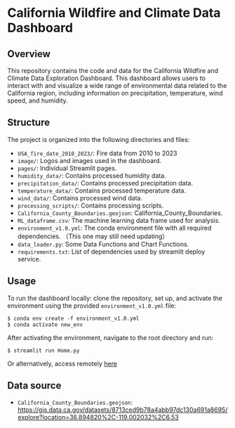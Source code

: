 # California Wildfire and Climate Data Dashboard

## Overview
This repository contains the code and data for the California Wildfire and Climate Data Exploration Dashboard. This dashboard allows users to interact with and visualize a wide range of environmental data related to the California region, including information on precipitation, temperature, wind speed, and humidity.

## Structure
The project is organized into the following directories and files:

- `USA_fire_date_2010_2023/`: Fire data from 2010 to 2023
- `image/`: Logos and images used in the dashboard.
- `pages/`: Individual Streamlit pages.
- `humidity_data/`: Contains processed humidity data.
- `precipitation_data/`: Contains processed precipitation data.
- `temperature_data/`: Contains processed temperature data.
- `wind_data/`: Contains processed wind data.
- `processing_scripts/`: Contains processing scripts.
- `California_County_Boundaries.geojson`: California_County_Boundaries.
- `ML_dataframe.csv`: The machine learning data frame used for analysis.
- `environment_v1.0.yml`: The conda environment file with all required dependencies. （This one may still need updating）
- `data_loader.py`: Some Data Functions and Chart Functions.
- `requirements.txt`: List of dependencies used by streamlit deploy service.
 
## Usage
To run the dashboard locally: clone the repository, set up, and activate the environment using the provided `environment_v1.0.yml` file:
~~~
$ conda env create -f environment_v1.0.yml
$ conda activate new_env
~~~
After activating the environment, navigate to the root directory and run:
~~~
$ streamlit run Home.py
~~~

Or alternatively, access remotely [here](https://climatechangedashboard.streamlit.app)

## Data source
- `California_County_Boundaries.geojson`: https://gis.data.ca.gov/datasets/8713ced9b78a4abb97dc130a691a8695/explore?location=36.894820%2C-119.002032%2C6.53
